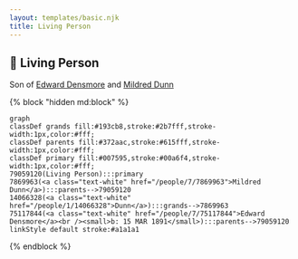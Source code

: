 ```yaml
---
layout: templates/basic.njk
title: Living Person
---
```

## 🔵 Living Person

Son of [Edward Densmore](/people/7/75117844) and [Mildred Dunn](/people/7/7869963)

{% block "hidden md:block" %}
```mermaid
graph
classDef grands fill:#193cb8,stroke:#2b7fff,stroke-width:1px,color:#fff;
classDef parents fill:#372aac,stroke:#615fff,stroke-width:1px,color:#fff;
classDef primary fill:#007595,stroke:#00a6f4,stroke-width:1px,color:#fff;
79059120(Living Person):::primary
7869963(<a class="text-white" href="/people/7/7869963">Mildred Dunn</a>):::parents-->79059120
14066328(<a class="text-white" href="/people/1/14066328">Dunn</a>):::grands-->7869963
75117844(<a class="text-white" href="/people/7/75117844">Edward Densmore</a><br /><small>b: 15 MAR 1891</small>):::parents-->79059120
linkStyle default stroke:#a1a1a1
```
{% endblock %}
